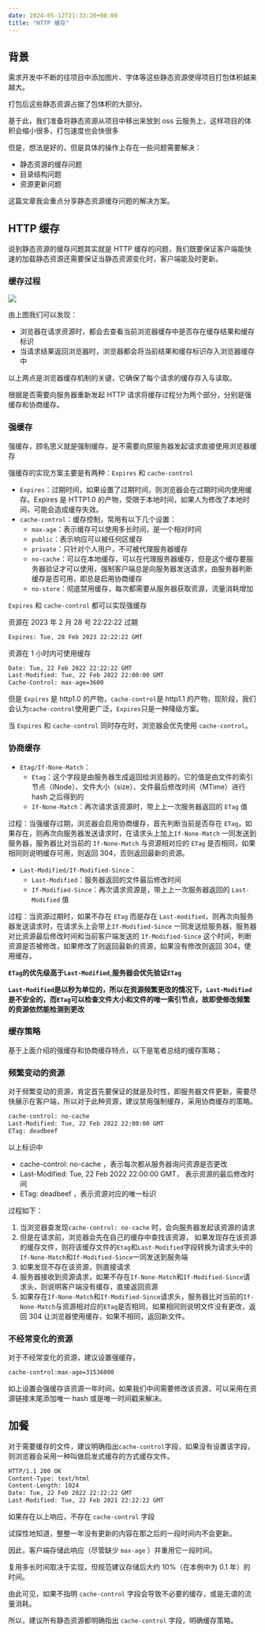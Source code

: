 ```yaml
---
date: 2024-05-12T21:33:20+08:00
title: "HTTP 缓存"
---
```


## 背景

需求开发中不断的往项目中添加图片、字体等这些静态资源使得项目打包体积越来越大。

打包后这些静态资源占据了包体积的大部分。

基于此，我们准备将静态资源从项目中移出来放到 oss 云服务上，这样项目的体积会缩小很多，打包速度也会快很多

但是，想法是好的，但是具体的操作上存在一些问题需要解决：

- 静态资源的缓存问题
- 目录结构问题
- 资源更新问题

这篇文章我会重点分享静态资源缓存问题的解决方案。

## HTTP 缓存

说到静态资源的缓存问题其实就是 HTTP 缓存的问题，我们既要保证客户端能快速的加载静态资源还需要保证当静态资源变化时，客户端能及时更新。

### 缓存过程

![](../assets/images/articles/165/01.awebp)

由上图我们可以发现：

- 浏览器在请求资源时，都会去查看当前浏览器缓存中是否存在缓存结果和缓存标识
- 当请求结果返回浏览器时，浏览器都会将当前结果和缓存标识存入浏览器缓存中

以上两点是浏览器缓存机制的关键，它确保了每个请求的缓存存入与读取。

根据是否需要向服务器重新发起 HTTP 请求将缓存过程分为两个部分，分别是强缓存和协商缓存。

### 强缓存

强缓存，顾名思义就是强制缓存，是不需要向原服务器发起请求直接使用浏览器缓存

强缓存的实现方案主要是有两种：`Expires` 和 `cache-control`

- `Expires`：过期时间，如果设置了过期时间，则浏览器会在过期时间内使用缓存。Expires 是 HTTP1.0 的产物，受限于本地时间，如果人为修改了本地时间，可能会造成缓存失效。
- `cache-control`：缓存控制，常用有以下几个设置：
  - `max-age`：表示缓存可以使用多长时间，是一个相对时间
  - `public`：表示响应可以被任何区缓存
  - `private`：只针对个人用户，不可被代理服务器缓存
  - `no-cache`：可以在本地缓存，可以在代理服务器缓存，但是这个缓存要服务器验证才可以使用，强制客户端总是向服务器发送请求，由服务器判断缓存是否可用，即总是启用协商缓存
  - `no-store`：彻底禁用缓存，每次都需要从服务器获取资源，流量消耗增加

`Expires` 和 `cache-control` 都可以实现强缓存

资源在 2023 年 2 月 28 号 22:22:22 过期

```sh
Expires: Tue, 28 Feb 2023 22:22:22 GMT
```

资源在 1 小时内可使用缓存

```sh
Date: Tue, 22 Feb 2022 22:22:22 GMT
Last-Modified: Tue, 22 Feb 2022 22:00:00 GMT
Cache-Control: max-age=3600
```

但是 `Expires` 是 http1.0 的产物，`cache-control`是 http1.1 的产物，现阶段，我们会认为`cache-control`使用更广泛，`Expires`只是一种降级方案。

当 `Expires` 和 `cache-control` 同时存在时，浏览器会优先使用 `cache-control`。

### 协商缓存

- `Etag/If-None-Match`：
  - `Etag`：这个字段是由服务器生成返回给浏览器的，它的值是由文件的索引节点（INode）、文件大小（size）、文件最后修改时间（MTime）进行 hash 之后得到的
  - `If-None-Match`：再次请求该资源时，带上上一次服务器返回的 `ETag` 值

过程：当强缓存过期，浏览器会启用协商缓存，首先判断当前是否存在 `ETag`，如果存在，则再次向服务器发送请求时，在请求头上加上`If-None-Match` 一同发送到服务器，服务器比对当前的 `If-None-Match` 与资源相对应的 `ETag` 是否相同，如果相同则说明缓存可用，则返回 304，否则返回最新的资源。

- `Last-Modified/If-Modified-Since`：
  - `Last-Modified`：服务器返回的文件最后修改时间
  - `If-Modified-Since`：再次请求资源是，带上上一次服务器返回的 `Last-Modified` 值

过程：当资源过期时，如果不存在 `ETag` 而是存在 `Last-modified`，则再次向服务器发送请求时，在请求头上会带上`If-Modified-Since` 一同发送给服务器，服务器对比资源最后修改时间和当前客户端发送的 `If-Modified-Since` 这个时间，判断资源是否被修改，如果修改了则返回最新的资源，如果没有修改则返回 304，使用缓存。

**`ETag`的优先级高于`Last-Modified`,服务器会优先验证`ETag`**

**`Last-Modified`是以秒为单位的，所以在资源频繁更改的情况下，`Last-Modified`是不安全的，而`ETag`可以检查文件大小和文件的唯一索引节点，故即使修改频繁的资源依然能检测到更改**

### 缓存策略

基于上面介绍的强缓存和协商缓存特点，以下是笔者总结的缓存策略；

### 频繁变动的资源

对于频繁变动的资源，肯定首先要保证的就是及时性，即服务器文件更新，需要尽快展示在客户端，所以对于此种资源，建议禁用强制缓存，采用协商缓存的策略。

```sh
cache-control: no-cache
Last-Modified: Tue, 22 Feb 2022 22:00:00 GMT
ETag: deadbeef
```

以上标识中

- cache-control: no-cache ，表示每次都从服务器询问资源是否更改
- Last-Modified: Tue, 22 Feb 2022 22:00:00 GMT， 表示资源的最后修改时间
- ETag: deadbeef ，表示资源对应的唯一标识

过程如下：

1. 当浏览器查发现`cache-control: no-cache` 时，会向服务器发起该资源的请求
2. 但是在请求前，浏览器会先在自己的缓存中查找该资源， 如果发现存在该资源的缓存文件，则将该缓存文件的`Etag`和`Last-Modified`字段转换为请求头中的`If-None-Match`和`If-Modified-Since`一同发送到服务端
3. 如果发现不存在该资源，则直接请求
4. 服务器接收到资源请求，如果不存在`If-None-Match`和`If-Modified-Since`请求头，则说明客户端没有缓存，直接返回资源
5. 如果存在`If-None-Match`和`If-Modified-Since`请求头，服务器比对当前的`If-None-Match`与资源相对应的`ETag`是否相同，如果相同则说明文件没有更改，返回 304 让浏览器使用缓存，如果不相同，返回新文件。

### 不经常变化的资源

对于不经常变化的资源，建议设置强缓存，

```sh
cache-control:max-age=31536000
```

如上设置会强缓存该资源一年时间，如果我们中间需要修改该资源，可以采用在资源链接末尾添加唯一 hash 或是唯一时间戳来解决。

## 加餐

对于需要缓存的文件，建议明确指出`cache-control`字段，如果没有设置该字段，则浏览器会采用一种叫做启发式缓存的方式缓存文件。

```sh
HTTP/1.1 200 OK
Content-Type: text/html
Content-Length: 1024
Date: Tue, 22 Feb 2022 22:22:22 GMT
Last-Modified: Tue, 22 Feb 2021 22:22:22 GMT
```

如果存在以上响应，不存在 `cache-control` 字段

试探性地知道，整整一年没有更新的内容在那之后的一段时间内不会更新。

因此，客户端存储此响应（尽管缺少 `max-age` ）并重用它一段时间。

复用多长时间取决于实现，但规范建议存储后大约 10%（在本例中为 0.1 年）的时间。

由此可见，如果不指明 `cache-control` 字段会导致不必要的缓存，或是无谓的流量消耗。

所以，建议所有静态资源都明确指出 `cache-control` 字段，明确缓存策略。
